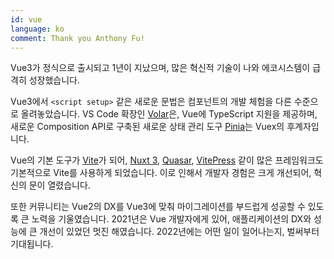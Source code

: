 ```yaml
---
id: vue
language: ko
comment: Thank you Anthony Fu!
---
```


Vue3가 정식으로 출시되고 1년이 지났으며, 많은 혁신적 기술이 나와 에코시스템이 급격히 성장했습니다.

Vue3에서 `<script setup>` 같은 새로운 문법은 컴포넌트의 개발 체험을 다른 수준으로 올려놓았습니다.
VS Code 확장인 [Volar](https://github.com/johnsoncodehk/volar)은, Vue에 TypeScript 지원을 제공하며, 새로운 Composition API로 구축된 새로운 상태 관리 도구 [Pinia](https://github.com/vuejs/pinia)는 Vuex의 후계자입니다.

Vue의 기본 도구가 [Vite](https://github.com/vitejs/vite)가 되어, [Nuxt 3](https://github.com/nuxt/framework), [Quasar](https://github.com/quasarframework/quasar), [VitePress](https://github.com/vuejs/vitepress) 같이 많은 프레임워크도 기본적으로 Vite를 사용하게 되었습니다.
이로 인해서 개발자 경험은 크게 개선되어, 혁신의 문이 열렸습니다.

또한 커뮤니티는 Vue2의 DX를 Vue3에 맞춰 마이그레이션를 부드럽게 성공할 수 있도록 큰 노력을 기울였습니다.
2021년은 Vue 개발자에게 있어, 애플리케이션의 DX와 성능에 큰 개선이 있었던 멋진 해였습니다.
2022년에는 어떤 일이 일어나는지, 벌써부터 기대됩니다.